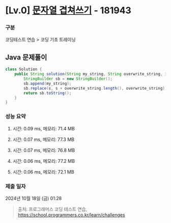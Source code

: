 # [Lv.0] [문자열 겹쳐쓰기](https://school.programmers.co.kr/learn/courses/30/lessons/181943?language=java) - 181943 

### 구분

코딩테스트 연습 > 코딩 기초 트레이닝

## Java 문제풀이

```java
class Solution {
    public String solution(String my_string, String overwrite_string, int s) {
        StringBuilder sb = new StringBuilder();
        sb.append(my_string);
        sb.replace(s, s + overwrite_string.length(), overwrite_string);
        return sb.toString();
    }
}
```

### 성능 요약

1. 시간: 0.09 ms, 메모리: 71.4 MB

2. 시간: 0.07 ms, 메모리: 77.3 MB
3. 시간: 0.07 ms, 메모리: 76.8 MB
4. 시간: 0.06 ms, 메모리: 77.2 MB
5. 시간: 0.06 ms, 메모리: 72.1 MB

### 제출 일자

2024년 10월 18일 (금) 01:28

> 출처: 프로그래머스 코딩 테스트 연습, https://school.programmers.co.kr/learn/challenges